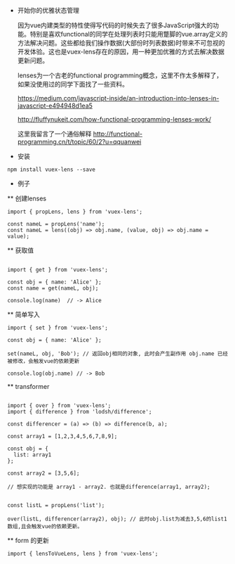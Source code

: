 * 开始你的优雅状态管理

  因为vue内建类型的特性使得写代码的时候失去了很多JavaScript强大的功能。特别是喜欢functional的同学在处理列表时只能用蹩脚的vue.array定义的方法解决问题。这些都给我们操作数据(大部份时列表数据)时带来不可忽视的开发体验。这也是vuex-lens存在的原因，用一种更加优雅的方式去解决数据更新问题。

  lenses为一个古老的functional programming概念，这里不作太多解释了，如果没使用过的同学下面找了一些资料。

  https://medium.com/javascript-inside/an-introduction-into-lenses-in-javascript-e494948d1ea5

  http://fluffynukeit.com/how-functional-programming-lenses-work/

  这里我留言了一个通俗解释  http://functional-programming.cn/t/topic/60/2?u=qquanwei


* 安装

```
npm install vuex-lens --save
```

* 例子


** 创建lenses

```
import { propLens, lens } from 'vuex-lens';

const nameL = propLens('name');
const nameL = lens((obj) => obj.name, (value, obj) => obj.name = value);
```

** 获取值

```

import { get } from 'vuex-lens';

const obj = { name: 'Alice' };
const name = get(nameL, obj);

console.log(name)  // -> Alice
```

** 简单写入

```
import { set } from 'vuex-lens';

const obj = { name: 'Alice' };

set(nameL, obj, 'Bob'); // 返回obj相同的对象, 此时会产生副作用 obj.name 已经被修改，会触发vue的依赖更新

console.log(obj.name) // -> Bob
```


** transformer

```

import { over } from 'vuex-lens';
import { difference } from 'lodsh/difference';

const differencer = (a) => (b) => difference(b, a);

const array1 = [1,2,3,4,5,6,7,8,9];

const obj = {
  list: array1
};

const array2 = [3,5,6];

// 想实现的功能是 array1 - array2. 也就是difference(array1, array2);


const listL = propLens('list');

over(listL, differencer(array2), obj); // 此时obj.list为减去3,5,6的list1数组,且会触发vue的依赖更新。
```

** form 的更新


```
import { lensToVueLens, lens } from 'vuex-lens';
```
